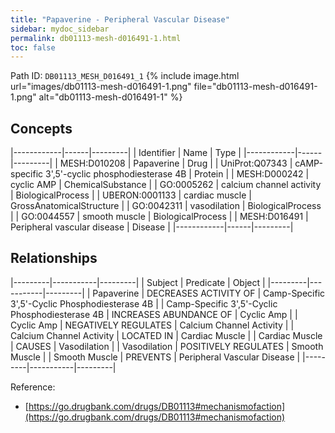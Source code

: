 ```yaml
---
title: "Papaverine - Peripheral Vascular Disease"
sidebar: mydoc_sidebar
permalink: db01113-mesh-d016491-1.html
toc: false 
---
```



Path ID: `DB01113_MESH_D016491_1`
{% include image.html url="images/db01113-mesh-d016491-1.png" file="db01113-mesh-d016491-1.png" alt="db01113-mesh-d016491-1" %}

## Concepts

|------------|------|---------|
| Identifier | Name | Type    |
|------------|------|---------|
| MESH:D010208 | Papaverine | Drug |
| UniProt:Q07343 | cAMP-specific 3',5'-cyclic phosphodiesterase 4B | Protein |
| MESH:D000242 | cyclic AMP | ChemicalSubstance |
| GO:0005262 | calcium channel activity | BiologicalProcess |
| UBERON:0001133 | cardiac muscle | GrossAnatomicalStructure |
| GO:0042311 | vasodilation | BiologicalProcess |
| GO:0044557 | smooth muscle | BiologicalProcess |
| MESH:D016491 | Peripheral vascular disease | Disease |
|------------|------|---------|

## Relationships

|---------|-----------|---------|
| Subject | Predicate | Object  |
|---------|-----------|---------|
| Papaverine | DECREASES ACTIVITY OF | Camp-Specific 3',5'-Cyclic Phosphodiesterase 4B |
| Camp-Specific 3',5'-Cyclic Phosphodiesterase 4B | INCREASES ABUNDANCE OF | Cyclic Amp |
| Cyclic Amp | NEGATIVELY REGULATES | Calcium Channel Activity |
| Calcium Channel Activity | LOCATED IN | Cardiac Muscle |
| Cardiac Muscle | CAUSES | Vasodilation |
| Vasodilation | POSITIVELY REGULATES | Smooth Muscle |
| Smooth Muscle | PREVENTS | Peripheral Vascular Disease |
|---------|-----------|---------|

Reference: 
  - [https://go.drugbank.com/drugs/DB01113#mechanismofaction](https://go.drugbank.com/drugs/DB01113#mechanismofaction)
